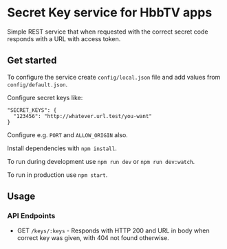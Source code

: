 # Secret Key service for HbbTV apps

Simple REST service that when requested with the correct secret code responds
with a URL with access token.

## Get started

To configure the service create `config/local.json` file and add values from `config/default.json`.

Configure secret keys like:
```
"SECRET_KEYS": {
  "123456": "http://whatever.url.test/you-want"
}
```

Configure e.g. `PORT` and `ALLOW_ORIGIN` also.

Install dependencies with `npm install`.

To run during development use `npm run dev` or `npm run dev:watch`.

To run in production use `npm start`.

## Usage

### API Endpoints
* GET `/keys/:keys` - Responds with HTTP 200 and URL in body when correct key was given, with 404 not found otherwise.
